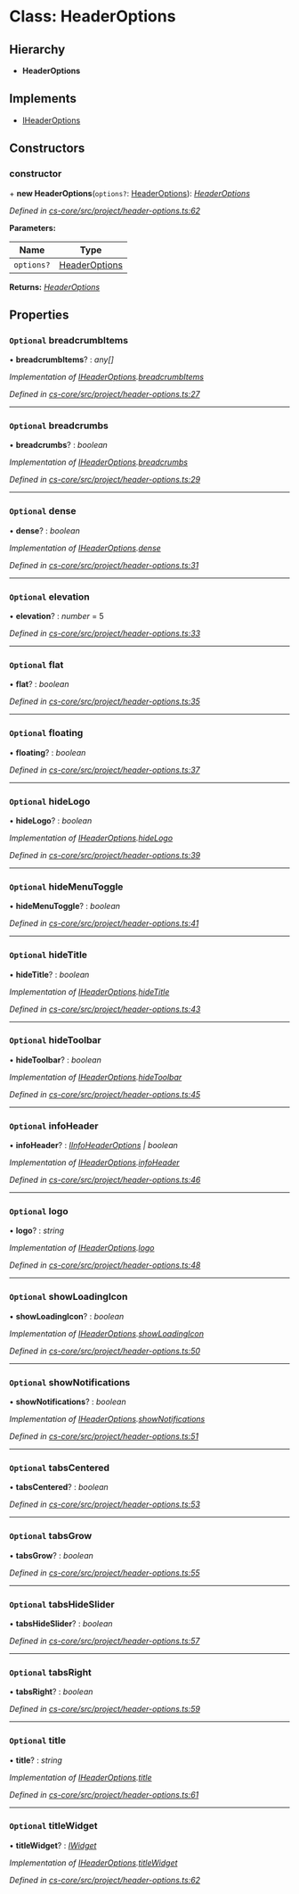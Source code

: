 # Class: HeaderOptions

## Hierarchy

* **HeaderOptions**

## Implements

* [IHeaderOptions](../interfaces/_cs_core_src_project_header_options_.iheaderoptions.md)

## Constructors

###  constructor

\+ **new HeaderOptions**(`options?`: [HeaderOptions](_cs_core_src_project_header_options_.headeroptions.md)): *[HeaderOptions](_cs_core_src_project_header_options_.headeroptions.md)*

*Defined in [cs-core/src/project/header-options.ts:62](https://github.com/TNOCS/csnext/blob/dad76c19/packages/cs-core/src/project/header-options.ts#L62)*

**Parameters:**

Name | Type |
------ | ------ |
`options?` | [HeaderOptions](_cs_core_src_project_header_options_.headeroptions.md) |

**Returns:** *[HeaderOptions](_cs_core_src_project_header_options_.headeroptions.md)*

## Properties

### `Optional` breadcrumbItems

• **breadcrumbItems**? : *any[]*

*Implementation of [IHeaderOptions](../interfaces/_cs_core_src_project_header_options_.iheaderoptions.md).[breadcrumbItems](../interfaces/_cs_core_src_project_header_options_.iheaderoptions.md#optional-breadcrumbitems)*

*Defined in [cs-core/src/project/header-options.ts:27](https://github.com/TNOCS/csnext/blob/dad76c19/packages/cs-core/src/project/header-options.ts#L27)*

___

### `Optional` breadcrumbs

• **breadcrumbs**? : *boolean*

*Implementation of [IHeaderOptions](../interfaces/_cs_core_src_project_header_options_.iheaderoptions.md).[breadcrumbs](../interfaces/_cs_core_src_project_header_options_.iheaderoptions.md#optional-breadcrumbs)*

*Defined in [cs-core/src/project/header-options.ts:29](https://github.com/TNOCS/csnext/blob/dad76c19/packages/cs-core/src/project/header-options.ts#L29)*

___

### `Optional` dense

• **dense**? : *boolean*

*Implementation of [IHeaderOptions](../interfaces/_cs_core_src_project_header_options_.iheaderoptions.md).[dense](../interfaces/_cs_core_src_project_header_options_.iheaderoptions.md#optional-dense)*

*Defined in [cs-core/src/project/header-options.ts:31](https://github.com/TNOCS/csnext/blob/dad76c19/packages/cs-core/src/project/header-options.ts#L31)*

___

### `Optional` elevation

• **elevation**? : *number* = 5

*Defined in [cs-core/src/project/header-options.ts:33](https://github.com/TNOCS/csnext/blob/dad76c19/packages/cs-core/src/project/header-options.ts#L33)*

___

### `Optional` flat

• **flat**? : *boolean*

*Defined in [cs-core/src/project/header-options.ts:35](https://github.com/TNOCS/csnext/blob/dad76c19/packages/cs-core/src/project/header-options.ts#L35)*

___

### `Optional` floating

• **floating**? : *boolean*

*Defined in [cs-core/src/project/header-options.ts:37](https://github.com/TNOCS/csnext/blob/dad76c19/packages/cs-core/src/project/header-options.ts#L37)*

___

### `Optional` hideLogo

• **hideLogo**? : *boolean*

*Implementation of [IHeaderOptions](../interfaces/_cs_core_src_project_header_options_.iheaderoptions.md).[hideLogo](../interfaces/_cs_core_src_project_header_options_.iheaderoptions.md#optional-hidelogo)*

*Defined in [cs-core/src/project/header-options.ts:39](https://github.com/TNOCS/csnext/blob/dad76c19/packages/cs-core/src/project/header-options.ts#L39)*

___

### `Optional` hideMenuToggle

• **hideMenuToggle**? : *boolean*

*Defined in [cs-core/src/project/header-options.ts:41](https://github.com/TNOCS/csnext/blob/dad76c19/packages/cs-core/src/project/header-options.ts#L41)*

___

### `Optional` hideTitle

• **hideTitle**? : *boolean*

*Implementation of [IHeaderOptions](../interfaces/_cs_core_src_project_header_options_.iheaderoptions.md).[hideTitle](../interfaces/_cs_core_src_project_header_options_.iheaderoptions.md#optional-hidetitle)*

*Defined in [cs-core/src/project/header-options.ts:43](https://github.com/TNOCS/csnext/blob/dad76c19/packages/cs-core/src/project/header-options.ts#L43)*

___

### `Optional` hideToolbar

• **hideToolbar**? : *boolean*

*Implementation of [IHeaderOptions](../interfaces/_cs_core_src_project_header_options_.iheaderoptions.md).[hideToolbar](../interfaces/_cs_core_src_project_header_options_.iheaderoptions.md#optional-hidetoolbar)*

*Defined in [cs-core/src/project/header-options.ts:45](https://github.com/TNOCS/csnext/blob/dad76c19/packages/cs-core/src/project/header-options.ts#L45)*

___

### `Optional` infoHeader

• **infoHeader**? : *[IInfoHeaderOptions](../interfaces/_cs_core_src_project_header_options_.iinfoheaderoptions.md) | boolean*

*Implementation of [IHeaderOptions](../interfaces/_cs_core_src_project_header_options_.iheaderoptions.md).[infoHeader](../interfaces/_cs_core_src_project_header_options_.iheaderoptions.md#optional-infoheader)*

*Defined in [cs-core/src/project/header-options.ts:46](https://github.com/TNOCS/csnext/blob/dad76c19/packages/cs-core/src/project/header-options.ts#L46)*

___

### `Optional` logo

• **logo**? : *string*

*Implementation of [IHeaderOptions](../interfaces/_cs_core_src_project_header_options_.iheaderoptions.md).[logo](../interfaces/_cs_core_src_project_header_options_.iheaderoptions.md#optional-logo)*

*Defined in [cs-core/src/project/header-options.ts:48](https://github.com/TNOCS/csnext/blob/dad76c19/packages/cs-core/src/project/header-options.ts#L48)*

___

### `Optional` showLoadingIcon

• **showLoadingIcon**? : *boolean*

*Implementation of [IHeaderOptions](../interfaces/_cs_core_src_project_header_options_.iheaderoptions.md).[showLoadingIcon](../interfaces/_cs_core_src_project_header_options_.iheaderoptions.md#optional-showloadingicon)*

*Defined in [cs-core/src/project/header-options.ts:50](https://github.com/TNOCS/csnext/blob/dad76c19/packages/cs-core/src/project/header-options.ts#L50)*

___

### `Optional` showNotifications

• **showNotifications**? : *boolean*

*Implementation of [IHeaderOptions](../interfaces/_cs_core_src_project_header_options_.iheaderoptions.md).[showNotifications](../interfaces/_cs_core_src_project_header_options_.iheaderoptions.md#optional-shownotifications)*

*Defined in [cs-core/src/project/header-options.ts:51](https://github.com/TNOCS/csnext/blob/dad76c19/packages/cs-core/src/project/header-options.ts#L51)*

___

### `Optional` tabsCentered

• **tabsCentered**? : *boolean*

*Defined in [cs-core/src/project/header-options.ts:53](https://github.com/TNOCS/csnext/blob/dad76c19/packages/cs-core/src/project/header-options.ts#L53)*

___

### `Optional` tabsGrow

• **tabsGrow**? : *boolean*

*Defined in [cs-core/src/project/header-options.ts:55](https://github.com/TNOCS/csnext/blob/dad76c19/packages/cs-core/src/project/header-options.ts#L55)*

___

### `Optional` tabsHideSlider

• **tabsHideSlider**? : *boolean*

*Defined in [cs-core/src/project/header-options.ts:57](https://github.com/TNOCS/csnext/blob/dad76c19/packages/cs-core/src/project/header-options.ts#L57)*

___

### `Optional` tabsRight

• **tabsRight**? : *boolean*

*Defined in [cs-core/src/project/header-options.ts:59](https://github.com/TNOCS/csnext/blob/dad76c19/packages/cs-core/src/project/header-options.ts#L59)*

___

### `Optional` title

• **title**? : *string*

*Implementation of [IHeaderOptions](../interfaces/_cs_core_src_project_header_options_.iheaderoptions.md).[title](../interfaces/_cs_core_src_project_header_options_.iheaderoptions.md#optional-title)*

*Defined in [cs-core/src/project/header-options.ts:61](https://github.com/TNOCS/csnext/blob/dad76c19/packages/cs-core/src/project/header-options.ts#L61)*

___

### `Optional` titleWidget

• **titleWidget**? : *[IWidget](../interfaces/_cs_core_src_widget_widget_.iwidget.md)*

*Implementation of [IHeaderOptions](../interfaces/_cs_core_src_project_header_options_.iheaderoptions.md).[titleWidget](../interfaces/_cs_core_src_project_header_options_.iheaderoptions.md#optional-titlewidget)*

*Defined in [cs-core/src/project/header-options.ts:62](https://github.com/TNOCS/csnext/blob/dad76c19/packages/cs-core/src/project/header-options.ts#L62)*
